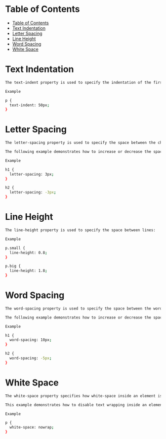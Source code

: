 # Table of Contents
- [Table of Contents](#table-of-contents)
- [Text Indentation](#text-indentation)
- [Letter Spacing](#letter-spacing)
- [Line Height](#line-height)
- [Word Spacing](#word-spacing)
- [White Space](#white-space)

# Text Indentation

```bash
The text-indent property is used to specify the indentation of the first line of a text:

Example

p {
  text-indent: 50px;
}
```

# Letter Spacing

```bash
The letter-spacing property is used to specify the space between the characters in a text.

The following example demonstrates how to increase or decrease the space between characters:

Example

h1 {
  letter-spacing: 3px;
}

h2 {
  letter-spacing: -3px;
}
```

# Line Height

```bash
The line-height property is used to specify the space between lines:

Example

p.small {
  line-height: 0.8;
}

p.big {
  line-height: 1.8;
}
```

# Word Spacing

```bash
The word-spacing property is used to specify the space between the words in a text.

The following example demonstrates how to increase or decrease the space between words:

Example

h1 {
  word-spacing: 10px;
}

h2 {
  word-spacing: -5px;
}
```

# White Space

```bash
The white-space property specifies how white-space inside an element is handled.

This example demonstrates how to disable text wrapping inside an element:

Example

p {
  white-space: nowrap;
}
```